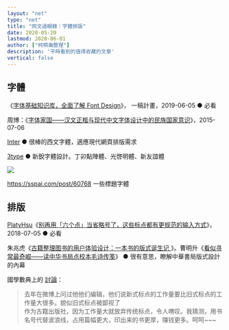 ```yaml
---
layout: "net"
type: "net"
title: "网文過眼錄｜字體排版"
date: 2020-05-20
lastmod: 2020-06-01
author: ["柯棋瀚整理"]
description: '平時看到的值得收藏的文章'
vertical: false
---
```


## 字體

《[字体基础知识库，全面了解 Font Design](https://lastone.art/font-design/)》， 一稿計畫，2019-06-05 ● 必看

周博：《[字体家国——汉文正楷与现代中文字体设计中的民族国家意识](https://site.douban.com/162358/widget/notes/8593043/note/507086779/)》，2015-07-06

[Inter](https://rsms.me/inter/) ● 很棒的西文字體，適應現代網頁排版需求

[3type](https://3type.cn/fonts/) ● 新銳字體設計。丁卯點陣體、光啓明體、新友誼體

![](https://3type.cn/img/fonts/astronomer/intro_5.png)

https://sspai.com/post/60768 一些標題字體

## 排版

[PlatyHsu](https://sspai.com/u/d2naxtcd/updates)《[别再用「六个点」当省略号了，这些标点都有更规范的输入方式](https://sspai.com/post/45516)》，2018-07-05 ● 必看

朱兆虎《[古籍整理图书的用户体验设计：一本书的版式诞生记 ](https://book.douban.com/subject/30359473/discussion/615895771/)》。曹明升《[看似寻常最奇崛——读中华书局点校本毛诗传笺](https://book.douban.com/subject/30359473/discussion/615930187/)》 ● 很有意思，瞭解中華書局版式設計的內幕

國學數典上的 [討論](http://bbs.gxsd.com.cn/forum.php?mod=viewthread&tid=536338&extra=&page=2：)：

> 去年在微博上问过他他们编辑，他们说新式标点的工作量要比旧式标点的工作量大很多。貌似旧式标点被鄙视了  
> 作为古籍出版社，因为工作量大就放弃传统标点，令人喟叹。我猜测，用书名号代替波浪线，占用篇幅更大，印出来的书更厚，赚钱更多。呵呵~~~
